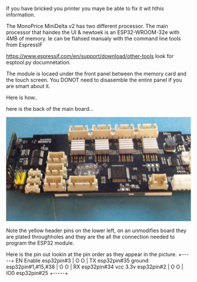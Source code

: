 
If you have bricked you printer you maye be able to fix it wit hthis information.


The MonoPrice MiniDelta v2 has two different processor. The main processor that handes the UI & newtoek is an ESP32-WROOM-32e with 4MB of memory. 
Ie can be flahsed manualy with the command line tools from EspressIF 

https://www.espressif.com/en/support/download/other-tools look for esptool.py documnetation.

The module is locaed under the front panel between the memory card and the touch screen. You DONOT need to disasemble the entire panel if you are smart about it.

Here is how..

here is the back of the main board...


![pic1](/pics/20220801_200219.jpg)

Note the yellow header pins on the lower left, on an unmodifies board they are plated throughholes and they are the all the connection needed to program the ESP32 module.

Here is the pin out lookin at the pin order as they appear in the picture.
                               +-----+
   EN Enable esp32pin#3        | O O |  TX  esp32pin#35
   ground esp32pin#1,#15,#38   | O O |  RX  esp32pin#34
   vcc 3.3v esp32pin#2         | O O |  IO0 esp32pin#25 
                               +-----+   
                               
  
